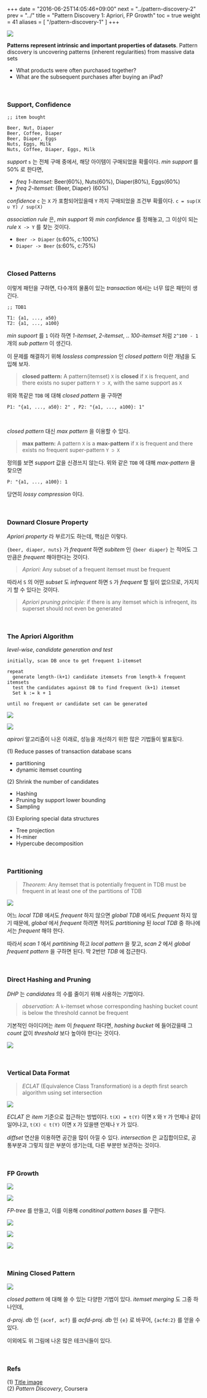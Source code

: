 +++
date = "2016-06-25T14:05:46+09:00"
next = "../pattern-discovery-2"
prev = "../"
title = "Pattern Discovery 1: Apriori, FP Growth"
toc = true
weight = 41
aliases = [
    "/pattern-discovery-1"
]
+++

![](https://m1.behance.net/rendition/modules/7116731/disp/d18c13cd5b49bf40b41e6ef0610b26d3.png)

**Patterns represent intrinsic and important properties of datasets**. Pattern discovery is uncovering patterns (inherent regularities) from massive data sets 

- What products were often purchased together?
- What are the subsequent purchases after buying an iPad?

<br/>

### Support, Confidence

```
;; item bought

Beer, Nut, Diaper
Beer, Coffee, Diaper
Beer, Diaper, Eggs
Nuts, Eggs, Milk
Nuts, Coffee, Diaper, Eggs, Milk
```

*support* `s` 는 전체 구매 중에서, 해당 아이템이 구매되었을 확률이다. *min support* 를 50% 로 한다면, 

- *freq 1-itemset:* Beer(60%), Nuts(60%), Diaper(80%), Eggs(60%)
- *freq 2-itemset:* {Beer, Diaper} (60%)

*confidence* `c` 는 `X` 가 포함되어있을때 `Y` 까지 구매되었을 조건부 확률이다. `c = sup(X ∪ Y) / sup(X)`

*association rule* 은, *min support* 와 *min confidence* 를 정해놓고, 그 이상이 되는 *rule* `X -> Y` 를 찾는 것이다.

- `Beer -> Diaper` (s:60%, c:100%)
- `Diaper -> Beer` (s:60%, c:75%)

<br/>

### Closed Patterns

이렇게 패턴을 구하면, 다수개의 물품이 있는 *transaction* 에서는 너무 많은 패턴이 생긴다.

```
;; TDB1 

T1: {a1, ..., a50}
T2: {a1, ..., a100}
```

*min supoort* 를 `1` 이라 하면 *1-itemset*, *2-itemset*, .. *100-itemset* 처럼 `2^100 - 1` 개의 *sub pattern* 이 생긴다.

이 문제를 해결하기 위해 *lossless compression* 인 *closed pattern* 이란 개념을 도입해 보자.

> **closed pattern:** A pattern(itemset) `X` is **closed** if `X` is frequent, and there exists no super pattern `Y ⊃ X`, with the same support as `X`

위와 똑같은 `TDB` 에 대해 *closed pattern* 을 구하면

`P1: "{a1, ..., a50}: 2" , P2: "{a1, ..., a100}: 1"`

<br/>

*closed pattern* 대신 *max pattern* 을 이용할 수 있다.

> **max pattern:** A pattern `X` is a **max-pattern** if `X` is frequent and there exists no frequent super-pattern `Y ⊃ X`

정의를 보면 *support* 값을 신경쓰지 않는다. 위와 같은 `TDB` 에 대해 *max-pattern* 을 찾으면

`P: "{a1, ..., a100}: 1`

당연히 *lossy compression* 이다. 

<br/>

### Downard Closure Property

*Apriori property* 라 부르기도 하는데, 핵심은 이렇다.

`{beer, diaper, nuts}` 가 *frequent* 하면 *subitem* 인 `{beer diaper}` 는 적어도 그 만큼은 *frequent* 해야한다는 것이다.

> *Apriori:* Any subset of a frequent itemset must be frequent

따라서 `S` 의 어떤 *subset* 도 *infrequent* 하면 `S` 가 *frequent* 할 일이 없으므로, 가지치기 할 수 있다는 것이다.

> *Apriori pruning principle:* if there is any itemset which is infreqent, its superset should not even be generated

<br/>

### The Apriori Algorithm


*level-wise*, *candidate generation and test*

```
initially, scan DB once to get frequent 1-itemset

repeat
  generate length-(k+1) candidate itemsets from length-k frequent itemsets
  test the candidates against DB to find frequent (k+1) itemset
  Set k := k + 1
  
until no frequent or candidate set can be generated
```

![](https://raw.githubusercontent.com/1ambda/1ambda.github.io/master/assets/images/pattern-discovery/week1/apriori_algorithm.jpg)

![](https://raw.githubusercontent.com/1ambda/1ambda.github.io/master/assets/images/pattern-discovery/week1/apriori_example.jpg)

*apirori* 알고리즘이 나온 이래로, 성능을 개선하기 위한 많은 기법들이 발표됬다.

(1) Reduce passes of transaction database scans  
- partitioning
- dynamic itemset counting

(2) Shrink the number of candidates  
- Hashing
- Pruning by support lower bounding
- Sampling

(3) Exploring special data structures  
- Tree projection
- H-miner
- Hypercube decomposition

<br/>

### Partitioning

> *Theorem:* Any itemset that is potentially frequent in TDB must be frequent in at least one of the partitions of TDB

![](https://raw.githubusercontent.com/1ambda/1ambda.github.io/master/assets/images/pattern-discovery/week1/partitioning.jpg)

어느 *local TDB* 에서도 *frequent* 하지 않으면 *global TDB* 에서도 *frequent* 하지 않기 때문에, *global* 에서 *frequent* 하려면  적어도 *partitioning* 된 *local TDB* 중 하나에서는 *frequent* 해야 한다.

따라서 *scan 1* 에서 *partitining* 하고 *local pattern* 을 찾고, *scan 2* 에서 *global frequent pattern* 을 구하면 된다. 딱 2번만 *TDB* 에 접근한다.

<br/>

### Direct Hashing and Pruning

*DHP* 는 *candidates* 의 수를 줄이기 위해 사용하는 기법이다.

> *observation:* A `k`-itemset whose corresponding hashing bucket count is below the threshold cannot be frequent

기본적인 아이디어는 *item* 이 *frequent* 하다면, *hashing bucket* 에 들어갔을때 그 *count* 값이 *threshold* 보다 높아야 한다는 것이다.

![](https://raw.githubusercontent.com/1ambda/1ambda.github.io/master/assets/images/pattern-discovery/week1/DHP.jpg)

<br/>

### Vertical Data Format

> *ECLAT* (Equivalence Class Transformation) is a depth first search algorithm using set intersection	

![](https://raw.githubusercontent.com/1ambda/1ambda.github.io/master/assets/images/pattern-discovery/week1/ECLAT.jpg)

*ECLAT* 은 *item* 기준으로 접근하는 방법이다. `t(X) = t(Y)` 이면 `X` 와 `Y` 가 언제나 같이 일어나고, `t(X) ⊂ t(Y)` 이면 `X` 가 있을땐 언제나 `Y` 가 있다.

*diffset* 연산을 이용하면 공간을 많이 아낄 수 있다. *intersection* 은 교집합이므로, 공통부분과 그렇지 않은 부분이 생기는데, 다른 부분만 보관하는 것이다.

<br/>

### FP Growth

![](https://raw.githubusercontent.com/1ambda/1ambda.github.io/master/assets/images/pattern-discovery/week1/FPGrowth.jpg)

![](https://raw.githubusercontent.com/1ambda/1ambda.github.io/master/assets/images/pattern-discovery/week1/FPGrowth_example.jpg)

*FP-tree* 를 만들고, 이를 이용해 *conditinal pattern bases* 를 구한다.

![](https://raw.githubusercontent.com/1ambda/1ambda.github.io/master/assets/images/pattern-discovery/week1/conditional_pattern_bases.jpg)

![](https://raw.githubusercontent.com/1ambda/1ambda.github.io/master/assets/images/pattern-discovery/week1/conditional_pattern_bases2.jpg)

![](https://raw.githubusercontent.com/1ambda/1ambda.github.io/master/assets/images/pattern-discovery/week1/scaling_FPGrowth.jpg)

<br/>

### Mining Closed Pattern

![](https://raw.githubusercontent.com/1ambda/1ambda.github.io/master/assets/images/pattern-discovery/week1/mining_closed_pattern.jpg)

*closed pattern* 에 대해 쓸 수 있는 다양한 기법이 있다. *itemset merging* 도 그중 하나인데, 

*d-proj. db* 인 `{acef, acf}` 를
*acfd-proj. db* 인 `{e}` 로 바꾸어, `{acfd:2}` 를 얻을 수 있다.

이외에도 위 그림에 나온 많은 테크닉들이 있다.

<br/>

### Refs

(1) [Title image](https://www.behance.net/gallery/625042/Icon-and-pattern-with-a-marketing-theme)  
(2) *Pattern Discovery*, Coursera  

